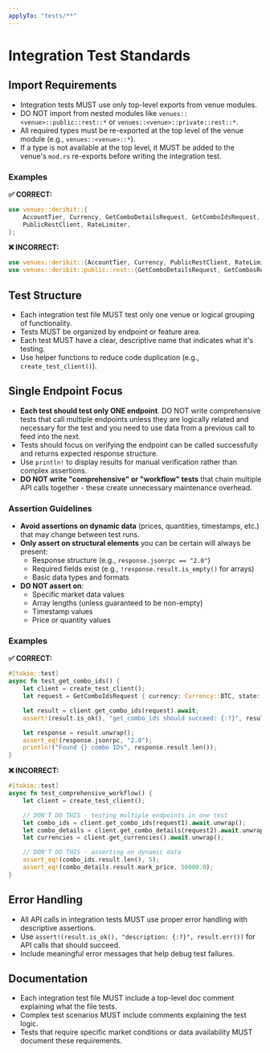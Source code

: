 ```yaml
---
applyTo: "tests/**"
---
```


# Integration Test Standards

## Import Requirements

- Integration tests MUST use only top-level exports from venue modules.
- DO NOT import from nested modules like `venues::<venue>::public::rest::*` or `venues::<venue>::private::rest::*`.
- All required types must be re-exported at the top level of the venue module (e.g., `venues::<venue>::*`).
- If a type is not available at the top level, it MUST be added to the venue's `mod.rs` re-exports before writing the integration test.

### Examples

**✅ CORRECT:**

```rust
use venues::deribit::{
    AccountTier, Currency, GetComboDetailsRequest, GetComboIdsRequest, GetCombosRequest,
    PublicRestClient, RateLimiter,
};
```

**❌ INCORRECT:**

```rust
use venues::deribit::{AccountTier, Currency, PublicRestClient, RateLimiter};
use venues::deribit::public::rest::{GetComboDetailsRequest, GetCombosRequest};
```

## Test Structure

- Each integration test file MUST test only one venue or logical grouping of functionality.
- Tests MUST be organized by endpoint or feature area.
- Each test MUST have a clear, descriptive name that indicates what it's testing.
- Use helper functions to reduce code duplication (e.g., `create_test_client()`).

## Single Endpoint Focus

- **Each test should test only ONE endpoint**. DO NOT write comprehensive tests that call multiple endpoints unless they are logically related and necessary for the test and you need to use data from a previous call to feed into the next.
- Tests should focus on verifying the endpoint can be called successfully and returns expected response structure.
- Use `println!` to display results for manual verification rather than complex assertions.
- **DO NOT write "comprehensive" or "workflow" tests** that chain multiple API calls together - these create unnecessary maintenance overhead.

### Assertion Guidelines

- **Avoid assertions on dynamic data** (prices, quantities, timestamps, etc.) that may change between test runs.
- **Only assert on structural elements** you can be certain will always be present:
  - Response structure (e.g., `response.jsonrpc == "2.0"`)
  - Required fields exist (e.g., `!response.result.is_empty()` for arrays)
  - Basic data types and formats
- **DO NOT assert on**:
  - Specific market data values
  - Array lengths (unless guaranteed to be non-empty)
  - Timestamp values
  - Price or quantity values

### Examples

**✅ CORRECT:**

```rust
#[tokio::test]
async fn test_get_combo_ids() {
    let client = create_test_client();
    let request = GetComboIdsRequest { currency: Currency::BTC, state: None };

    let result = client.get_combo_ids(request).await;
    assert!(result.is_ok(), "get_combo_ids should succeed: {:?}", result.err());

    let response = result.unwrap();
    assert_eq!(response.jsonrpc, "2.0");
    println!("Found {} combo IDs", response.result.len());
}
```

**❌ INCORRECT:**

```rust
#[tokio::test]
async fn test_comprehensive_workflow() {
    let client = create_test_client();

    // DON'T DO THIS - testing multiple endpoints in one test
    let combo_ids = client.get_combo_ids(request1).await.unwrap();
    let combo_details = client.get_combo_details(request2).await.unwrap();
    let currencies = client.get_currencies().await.unwrap();

    // DON'T DO THIS - asserting on dynamic data
    assert_eq!(combo_ids.result.len(), 5);
    assert_eq!(combo_details.result.mark_price, 50000.0);
}
```

## Error Handling

- All API calls in integration tests MUST use proper error handling with descriptive assertions.
- Use `assert!(result.is_ok(), "description: {:?}", result.err())` for API calls that should succeed.
- Include meaningful error messages that help debug test failures.

## Documentation

- Each integration test file MUST include a top-level doc comment explaining what the file tests.
- Complex test scenarios MUST include comments explaining the test logic.
- Tests that require specific market conditions or data availability MUST document these requirements.
